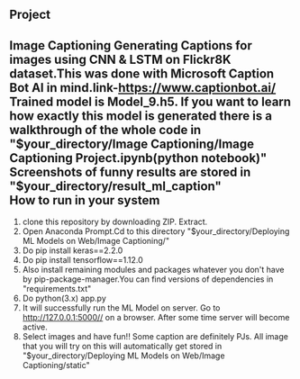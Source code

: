 




Project
----------------
**Image Captioning**
Generating Captions for images using CNN & LSTM on Flickr8K dataset.This was done with Microsoft Caption Bot AI in mind.link-https://www.captionbot.ai/
Trained model is Model_9.h5.
If you want to learn how exactly this model is generated there is a walkthrough of the whole code in "$your_directory/Image Captioning/Image Captioning Project.ipynb(python notebook)"
Screenshots of funny results are stored in "$your_directory/result_ml_caption"  
How to run in your system
----------------
1. clone this repository by downloading ZIP. Extract.
2. Open Anaconda Prompt.Cd to this directory "$your_directory/Deploying ML Models on Web/Image Captioning/"
3. Do pip install keras==2.2.0
4. Do pip install tensorflow==1.12.0
5. Also install remaining modules and packages whatever you don't have by pip-package-manager.You can find versions of dependencies in "requirements.txt"
6. Do python(3.x) app.py
7. It will successfully run the ML Model on server. Go to http://127.0.0.1:5000// on a browser. After some time server will become active.
8. Select images and have fun!! Some caption are definitely PJs. All image that you will try on this will automatically get stored in "$your_directory/Deploying ML Models on Web/Image Captioning/static"
 

